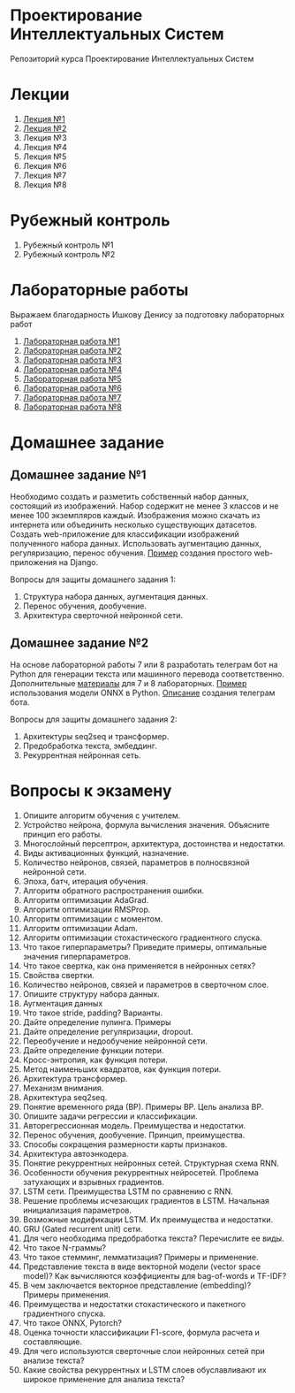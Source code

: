 # Проектирование Интеллектуальных Систем
Репозиторий курса Проектирование Интеллектуальных Систем

# Лекции
1. [Лекция №1](https://github.com/iu5git/Deep-learning/blob/main/lectures/Лекция%201.%20Обучение%20с%20учителем.pdf)
2. [Лекция №2](https://github.com/iu5git/Deep-learning/blob/main/lectures/Lection_2_CNN.pdf)
3. Лекция №3
4. Лекция №4
5. Лекция №5
6. Лекция №6
7. Лекция №7
8. Лекция №8

# Рубежный контроль
1. Рубежный контроль №1
2. Рубежный контроль №2

# Лабораторные работы

Выражаем благодарность Ишкову Денису за подготовку лабораторных работ

1. [Лабораторная работа №1](https://github.com/iu5git/Deep-learning/blob/main/notebooks/Lab1.ipynb)
2. [Лабораторная работа №2](https://github.com/iu5git/Deep-learning/blob/main/notebooks/Lab2.ipynb)
3. [Лабораторная работа №3](https://github.com/iu5git/Deep-learning/blob/main/notebooks/Lab3.ipynb)
4. [Лабораторная работа №4](https://github.com/iu5git/Deep-learning/blob/main/notebooks/Lab4.ipynb)
5. [Лабораторная работа №5](https://github.com/iu5git/Deep-learning/blob/main/notebooks/Lab5.ipynb)
6. [Лабораторная работа №6](https://github.com/iu5git/Deep-learning/blob/main/notebooks/Lab6.ipynb)
7. [Лабораторная работа №7](https://github.com/iu5git/Deep-learning/blob/main/notebooks/Lab7.ipynb)
8. [Лабораторная работа №8](https://github.com/iu5git/Deep-learning/blob/main/notebooks/Lab8.ipynb)

# Домашнее задание

## Домашнее задание №1
Необходимо создать и разметить собственный набор данных, состоящий из изображений. Набор содержит не менее 3 классов и не менее 100 экземпляров каждый. Изображения можно скачать из интернета или объединить несколько существующих датасетов. Создать web-приложение для классификации изображений полученного набора данных. Использовать аугментацию данных, регуляризацию, перенос обучения.
[Пример](https://github.com/iu5team/iu5web-fall-2021/blob/main/tutorials/lab4/lab4_tutorial.md) создания простого web-приложения на Django.

Вопросы для защиты домашнего задания 1:
1.	Структура набора данных, аугментация данных.
2.	Перенос обучения, дообучение.
3.	Архитектура сверточной нейронной сети.

## Домашнее задание №2
На основе лабораторной работы 7 или 8 разработать телеграм бот на Python для генерации текста или машинного перевода соответственно.
Дополнительные [материалы](https://github.com/iu5git/Deep-learning/blob/main/notebooks/homework2.ipynb) для 7 и 8 лабораторных.
[Пример](https://colab.research.google.com/drive/1zXAzFs_7oZG9KXocWwBkwV9Pwa6lgyt7) использования модели ONNX в Python. 
[Описание](https://github.com/ugapanyuk/BKIT_2021/blob/main/pres/chatbot/bkit_telegram.pdf) создания телеграм бота.

Вопросы для защиты домашнего задания 2:
1.	Архитектуры seq2seq и трансформер.
2.	Предобработка текста, эмбеддинг.
3.	Рекуррентная нейронная сеть.

# Вопросы к экзамену
1.	Опишите алгоритм обучения с учителем.
2.	Устройство нейрона, формула вычисления значения. Объясните принцип его работы. 
3.	Многослойный персептрон, архитектура, достоинства и недостатки.
4.	Виды активационных функций, назначение.
5.	Количество нейронов, связей, параметров в полносвязной нейронной сети.
6.	Эпоха, батч, итерация обучения.
7.	Алгоритм обратного распространения ошибки.
8.	Алгоритм оптимизации AdaGrad.
9.	Алгоритм оптимизации RMSProp.
10.	Алгоритм оптимизации с моментом.
11.	Алгоритм оптимизации Adam.
12.	Алгоритм оптимизации стохастического градиентного спуска.
13.	Что такое гиперпараметры? Приведите примеры, оптимальные значения гиперпараметров.
14.	Что такое свертка, как она применяется в нейронных сетях?
15.	Свойства свертки.
16.	Количество нейронов, связей и параметров в сверточном слое.
17.	Опишите структуру набора данных.
18.	Аугментация данных
19.	Что такое stride, padding? Варианты.
20.	Дайте определение пулинга. Примеры
21.	Дайте определение регуляризации, dropout.
22.	Переобучение и недообучение нейронной сети.
23.	Дайте определение функции потери.
24.	Кросс-энтропия, как функция потери.
25.	Метод наименьших квадратов, как функция потери.
26.	Архитектура трансформер.
27.	Механизм внимания.
28.	Архитектура seq2seq.
29.	Понятие временного ряда (ВР). Примеры ВР. Цель анализа ВР. 
30.	Опишите задачи регрессии и классификации.
31.	Авторегрессионная модель. Преимущества и недостатки.
32.	Перенос обучения, дообучение. Принцип, преимущества.
33.	Способы сокращения размерности карты признаков.
34.	Архитектура автоэнкодера.
35.	Понятие рекуррентных нейронных сетей. Структурная схема RNN.
36.	Особенности обучения рекуррентных нейросетей. Проблема затухающих и взрывных градиентов.
37.	LSTM сети. Преимущества LSTM по сравнению с RNN. 
38.	Решение проблемы исчезающих градиентов в LSTM. Начальная инициализация параметров.
39.	Возможные модификации LSTM. Их преимущества и недостатки.
40.	GRU (Gated recurrent unit) сети.
41.	Для чего необходима предобработка текста? Перечислите ее виды. 
42.	Что такое N-граммы?
43.	Что такое стемминг, лемматизация? Примеры и применение. 
44.	Представление текста в виде векторной модели (vector space model)? Как вычисляются коэффициенты для bag-of-words и TF-IDF? 
45.	В чем заключается векторное представление (embedding)? Примеры применения.
46.	Преимущества и недостатки стохастического и пакетного градиентного спуска.
47.	Что такое ONNX, Pytorch?
48.	Оценка точности классификации F1-score, формула расчета и составляющие. 
49.	Для чего используются сверточные слои нейронных сетей при анализе текста? 
50.	Какие свойства рекуррентных и LSTM слоев обуславливают их широкое применение для анализа текста?
